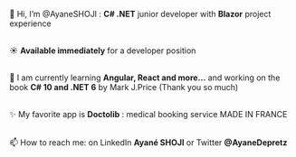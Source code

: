 👋 Hi, I’m @AyaneSHOJI : **C# .NET** junior developer with **Blazor** project experience </br>
</br>

☀️ **Available immediately** for a developer position</br>
</br>

🌱 I am currently learning **Angular, React and more...** and working on the book **C# 10 and .NET 6** by Mark J.Price (Thank you so much)</br>
</br>

✨ My favorite app is **Doctolib** : medical booking service MADE IN FRANCE</br>
</br>
    
📫 How to reach me: on LinkedIn **Ayané SHOJI** or Twitter **@AyaneDepretz**</br>
</br>

<!---
AyaneSHOJI/AyaneSHOJI is a ✨ special ✨ repository because its `README.md` (this file) appears on your GitHub profile.
You can click the Preview link to take a look at your changes.
--->
